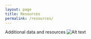 ```yaml
---
layout: page
title: Resources
permalink: /resources/
---
```

Additional data and resources
![Alt text](/images/PXL_20240430_003603057.MP.jpg)
